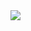 <img src="/Users/daniellevitt/Documents/Sites/Application Materials/2016/NewsDev/RooneyRule/rooney-rule-lines.png link">